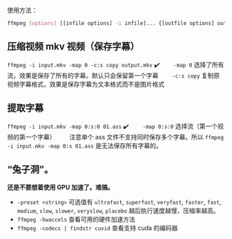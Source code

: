 使用方法：
```sh
ffmpeg [options] [[infile options] -i infile]... {[outfile options] outfile}...
```

## 压缩视频 mkv 视频（保存字幕）

`ffmpeg -i input.mkv -map 0 -c:s copy output.mkv` ✔️
&emsp;&emsp;`-map 0` 选择了所有流，效果是保存了所有的字幕。默认只会保留第一个字幕
&emsp;&emsp;`-c:s copy` 复制原视频字幕格式，效果是保存字幕为文本格式而不是图片格式

## 提取字幕

`ffmpeg -i input.mkv -map 0:s:0 01.ass` ✔️
&emsp;&emsp;`-map 0:s:0` 选择流（第一个视频的第一个字幕）
&emsp;&emsp;注意单个 ass 文件不支持同时保存多个字幕。所以 `ffmpeg -i input.mkv -map 0:s 01.ass` 是无法保存所有字幕的。

## “兔子洞”。

**还是不要想着使用 GPU 加速了。难搞。**
- `-preset <string>` 可选值有 `ultrafast`, `superfast`, `veryfast`, `faster`, `fast`, `medium`, `slow`, `slower`, `veryslow`, `placebo` 越后执行速度越慢，压缩率越高。
- `ffmpeg -hwaccels`
查看可用的硬件加速方法
- `ffmpeg -codecs | findstr cuvid`
查看支持 cuda 的编码器

